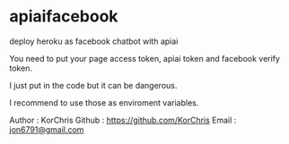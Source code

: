 # apiaifacebook
deploy heroku as facebook chatbot with apiai

You need to put your page access token, apiai token and facebook verify token.

I just put in the code but it can be dangerous.

I recommend to use those as enviroment variables.

Author : KorChris
Github : https://github.com/KorChris
Email : jon6791@gmail.com